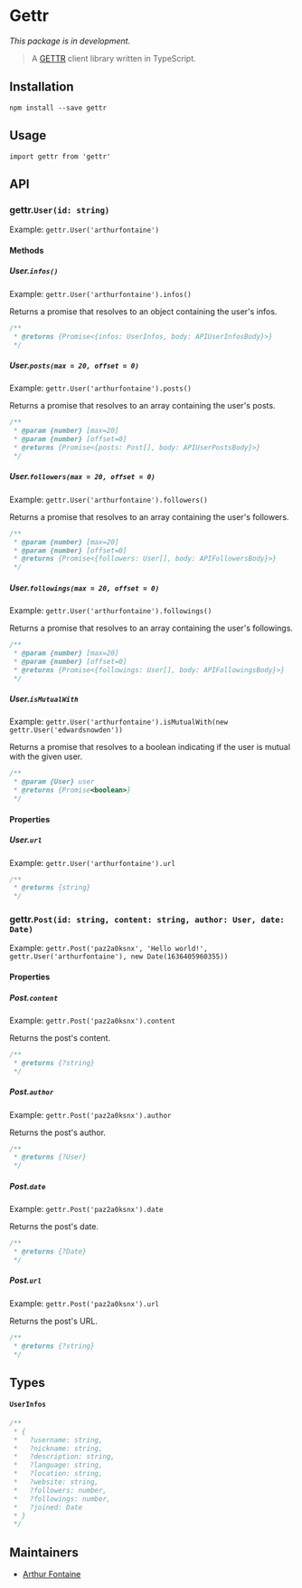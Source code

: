 # Gettr

_This package is in development._

> A [GETTR](https://gettr.com/) client library written in TypeScript.

## Installation

    npm install --save gettr

## Usage

    import gettr from 'gettr'

## API

### gettr.`User(id: string)`
Example: `gettr.User('arthurfontaine')`

#### Methods

##### User.`infos()`
Example: `gettr.User('arthurfontaine').infos()`

Returns a promise that resolves to an object containing the user's infos.

```js
/**
 * @returns {Promise<{infos: UserInfos, body: APIUserInfosBody}>}
 */
```

##### User.`posts(max = 20, offset = 0)`
Example: `gettr.User('arthurfontaine').posts()`

Returns a promise that resolves to an array containing the user's posts.

```js
/**
 * @param {number} [max=20]
 * @param {number} [offset=0]
 * @returns {Promise<{posts: Post[], body: APIUserPostsBody}>}
 */
```

##### User.`followers(max = 20, offset = 0)`
Example: `gettr.User('arthurfontaine').followers()`

Returns a promise that resolves to an array containing the user's followers.

```js
/**
 * @param {number} [max=20]
 * @param {number} [offset=0]
 * @returns {Promise<{followers: User[], body: APIFollowersBody}>}
 */
```

##### User.`followings(max = 20, offset = 0)`
Example: `gettr.User('arthurfontaine').followings()`

Returns a promise that resolves to an array containing the user's followings.

```js
/**
 * @param {number} [max=20]
 * @param {number} [offset=0]
 * @returns {Promise<{followings: User[], body: APIFollowingsBody}>}
 */
```

##### User.`isMutualWith`
Example: `gettr.User('arthurfontaine').isMutualWith(new gettr.User('edwardsnowden'))`

Returns a promise that resolves to a boolean indicating if the user is mutual with the given user.

```js
/**
 * @param {User} user
 * @returns {Promise<boolean>}
 */
```

#### Properties

##### User.`url`
Example: `gettr.User('arthurfontaine').url`

```js
/**
 * @returns {string}
 */
```

### gettr.`Post(id: string, content: string, author: User, date: Date)`
Example: `gettr.Post('paz2a0ksnx', 'Hello world!', gettr.User('arthurfontaine'), new Date(1636405960355))`

#### Properties

##### Post.`content`
Example: `gettr.Post('paz2a0ksnx').content`

Returns the post's content.

```js
/**
 * @returns {?string}
 */
```

##### Post.`author`
Example: `gettr.Post('paz2a0ksnx').author`

Returns the post's author.

```js
/**
 * @returns {?User}
 */
```

##### Post.`date`
Example: `gettr.Post('paz2a0ksnx').date`

Returns the post's date.

```js
/**
 * @returns {?Date}
 */
```

##### Post.`url`
Example: `gettr.Post('paz2a0ksnx').url`

Returns the post's URL.

```js
/**
 * @returns {?string}
 */
```

## Types

#### `UserInfos`

```js
/**
 * {
 *   ?username: string,
 *   ?nickname: string,
 *   ?description: string,
 *   ?language: string,
 *   ?location: string,
 *   ?website: string,
 *   ?followers: number,
 *   ?followings: number,
 *   ?joined: Date
 * }
 */
```

## Maintainers

- [Arthur Fontaine](https://github.com/arthur-fontaine)

